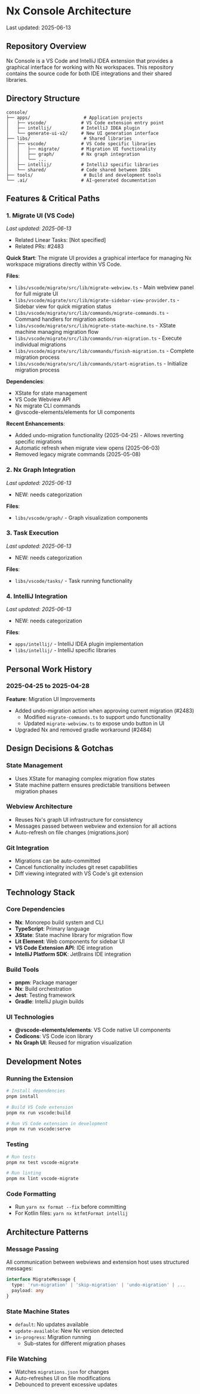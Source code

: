 # Nx Console Architecture

Last updated: 2025-06-13

## Repository Overview

Nx Console is a VS Code and IntelliJ IDEA extension that provides a graphical interface for working with Nx workspaces. This repository contains the source code for both IDE integrations and their shared libraries.

## Directory Structure

```
console/
├── apps/                    # Application projects
│   ├── vscode/             # VS Code extension entry point
│   ├── intellij/           # IntelliJ IDEA plugin
│   └── generate-ui-v2/     # New UI generation interface
├── libs/                    # Shared libraries
│   ├── vscode/             # VS Code specific libraries
│   │   ├── migrate/        # Migration UI functionality
│   │   ├── graph/          # Nx graph integration
│   │   └── ...
│   ├── intellij/           # IntelliJ specific libraries
│   └── shared/             # Code shared between IDEs
├── tools/                   # Build and development tools
└── .ai/                    # AI-generated documentation
```

## Features & Critical Paths

### 1. Migrate UI (VS Code)
*Last updated: 2025-06-13*
- Related Linear Tasks: [Not specified]
- Related PRs: #2483

**Quick Start**: The migrate UI provides a graphical interface for managing Nx workspace migrations directly within VS Code.

**Files**:
- `libs/vscode/migrate/src/lib/migrate-webview.ts` - Main webview panel for full migrate UI
- `libs/vscode/migrate/src/lib/migrate-sidebar-view-provider.ts` - Sidebar view for quick migration status
- `libs/vscode/migrate/src/lib/commands/migrate-commands.ts` - Command handlers for migration actions
- `libs/vscode/migrate/src/lib/migrate-state-machine.ts` - XState machine managing migration flow
- `libs/vscode/migrate/src/lib/commands/run-migration.ts` - Execute individual migrations
- `libs/vscode/migrate/src/lib/commands/finish-migration.ts` - Complete migration process
- `libs/vscode/migrate/src/lib/commands/start-migration.ts` - Initialize migration process

**Dependencies**:
- XState for state management
- VS Code Webview API
- Nx migrate CLI commands
- @vscode-elements/elements for UI components

**Recent Enhancements**:
- Added undo-migration functionality (2025-04-25) - Allows reverting specific migrations
- Automatic refresh when migrate view opens (2025-06-03)
- Removed legacy migrate commands (2025-05-08)

### 2. Nx Graph Integration
*Last updated: 2025-06-13*
- NEW: needs categorization

**Files**:
- `libs/vscode/graph/` - Graph visualization components

### 3. Task Execution
*Last updated: 2025-06-13*
- NEW: needs categorization

**Files**:
- `libs/vscode/tasks/` - Task running functionality

### 4. IntelliJ Integration
*Last updated: 2025-06-13*
- NEW: needs categorization

**Files**:
- `apps/intellij/` - IntelliJ IDEA plugin implementation
- `libs/intellij/` - IntelliJ specific libraries

## Personal Work History

### 2025-04-25 to 2025-04-28
**Feature**: Migration UI Improvements
- Added undo-migration action when approving current migration (#2483)
  - Modified `migrate-commands.ts` to support undo functionality
  - Updated `migrate-webview.ts` to expose undo button in UI
- Upgraded Nx and removed gradle workaround (#2484)

## Design Decisions & Gotchas

### State Management
- Uses XState for managing complex migration flow states
- State machine pattern ensures predictable transitions between migration phases

### Webview Architecture
- Reuses Nx's graph UI infrastructure for consistency
- Messages passed between webview and extension for all actions
- Auto-refresh on file changes (migrations.json)

### Git Integration
- Migrations can be auto-committed
- Cancel functionality includes git reset capabilities
- Diff viewing integrated with VS Code's git extension

## Technology Stack

### Core Dependencies
- **Nx**: Monorepo build system and CLI
- **TypeScript**: Primary language
- **XState**: State machine library for migration flow
- **Lit Element**: Web components for sidebar UI
- **VS Code Extension API**: IDE integration
- **IntelliJ Platform SDK**: JetBrains IDE integration

### Build Tools
- **pnpm**: Package manager
- **Nx**: Build orchestration
- **Jest**: Testing framework
- **Gradle**: IntelliJ plugin builds

### UI Technologies
- **@vscode-elements/elements**: VS Code native UI components
- **Codicons**: VS Code icon library
- **Nx Graph UI**: Reused for migration visualization

## Development Notes

### Running the Extension
```bash
# Install dependencies
pnpm install

# Build VS Code extension
pnpm nx run vscode:build

# Run VS Code extension in development
pnpm nx run vscode:serve
```

### Testing
```bash
# Run tests
pnpm nx test vscode-migrate

# Run linting
pnpm nx lint vscode-migrate
```

### Code Formatting
- Run `yarn nx format --fix` before committing
- For Kotlin files: `yarn nx ktfmtFormat intellij`

## Architecture Patterns

### Message Passing
All communication between webviews and extension host uses structured messages:
```typescript
interface MigrateMessage {
  type: 'run-migration' | 'skip-migration' | 'undo-migration' | ...
  payload: any
}
```

### State Machine States
- `default`: No updates available
- `update-available`: New Nx version detected
- `in-progress`: Migration running
  - Sub-states for different migration phases

### File Watching
- Watches `migrations.json` for changes
- Auto-refreshes UI on file modifications
- Debounced to prevent excessive updates